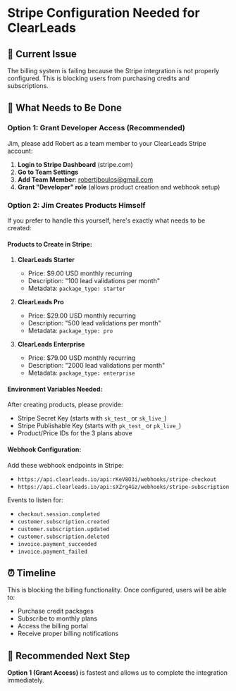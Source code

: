 # Stripe Configuration Needed for ClearLeads

## 🚨 Current Issue
The billing system is failing because the Stripe integration is not properly configured. This is blocking users from purchasing credits and subscriptions.

## 🔧 What Needs to Be Done

### Option 1: Grant Developer Access (Recommended)
Jim, please add Robert as a team member to your ClearLeads Stripe account:

1. **Login to Stripe Dashboard** (stripe.com)
2. **Go to Team Settings** 
3. **Add Team Member**: robertjboulos@gmail.com
4. **Grant "Developer" role** (allows product creation and webhook setup)

### Option 2: Jim Creates Products Himself
If you prefer to handle this yourself, here's exactly what needs to be created:

#### **Products to Create in Stripe:**

1. **ClearLeads Starter**
   - Price: $9.00 USD monthly recurring
   - Description: "100 lead validations per month"
   - Metadata: `package_type: starter`

2. **ClearLeads Pro** 
   - Price: $29.00 USD monthly recurring
   - Description: "500 lead validations per month"
   - Metadata: `package_type: pro`

3. **ClearLeads Enterprise**
   - Price: $79.00 USD monthly recurring  
   - Description: "2000 lead validations per month"
   - Metadata: `package_type: enterprise`

#### **Environment Variables Needed:**
After creating products, please provide:
- Stripe Secret Key (starts with `sk_test_` or `sk_live_`)
- Stripe Publishable Key (starts with `pk_test_` or `pk_live_`)
- Product/Price IDs for the 3 plans above

#### **Webhook Configuration:**
Add these webhook endpoints in Stripe:
- `https://api.clearleads.io/api:rKeV8O3i/webhooks/stripe-checkout`
- `https://api.clearleads.io/api:sXZrg4Gz/webhooks/stripe-subscription`

Events to listen for:
- `checkout.session.completed`
- `customer.subscription.created`
- `customer.subscription.updated` 
- `customer.subscription.deleted`
- `invoice.payment_succeeded`
- `invoice.payment_failed`

## ⏰ Timeline
This is blocking the billing functionality. Once configured, users will be able to:
- Purchase credit packages
- Subscribe to monthly plans
- Access the billing portal
- Receive proper billing notifications

## 🎯 Recommended Next Step
**Option 1 (Grant Access)** is fastest and allows us to complete the integration immediately.